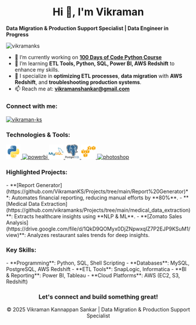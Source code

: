<h1 align="center">Hi 👋, I'm Vikraman</h1>

**Data Migration & Production Support Specialist | Data Engineer in Progress**

<p align="left"> <img src="https://komarev.com/ghpvc/?username=vikramanks&label=Profile%20views&color=0e75b6&style=flat" alt="vikramanks" /> </p>

- 🔭 I’m currently working on [**100 Days of Code Python Course**](https://www.udemy.com/share/103J8C3@sT1rBEuab5y1QcrngWitgF0zEHNWbRKVEMj9v-RKVnIEbSB4m8-q4eX312PnYSLj/)
- 🌱 I’m learning **ETL Tools, Python, SQL, Power BI, AWS Redshift** to enhance my skills.
- 💼 I specialize in **optimizing ETL processes**, **data migration** with **AWS Redshift**, and **troubleshooting production systems**.
- 📫 Reach me at: **vikramanshankar@gmail.com**

<h3 align="left">Connect with me:</h3>
<p align="left">
<a href="https://linkedin.com/in/vikraman-ks" target="blank"><img align="center" src="https://raw.githubusercontent.com/rahuldkjain/github-profile-readme-generator/master/src/images/icons/Social/linked-in-alt.svg" alt="vikraman-ks" height="30" width="40" /></a>
</p>

<h3 align="left">Technologies & Tools:</h3>
<p align="left"> 
  <a href="https://www.python.org" target="_blank" rel="noreferrer"> <img src="https://raw.githubusercontent.com/devicons/devicon/master/icons/python/python-original.svg" alt="python" width="40" height="40"/> </a>
  <a href="https://powerbi.microsoft.com/en-au/" target="_blank" rel="noreferrer"> <img src="https://upload.wikimedia.org/wikipedia/commons/c/cf/New_Power_BI_Logo.svg" alt="powerbi" width="40" height="40"/> </a>
  <a href="https://www.mysql.com/" target="_blank" rel="noreferrer"> <img src="https://raw.githubusercontent.com/devicons/devicon/master/icons/mysql/mysql-original-wordmark.svg" alt="mysql" width="40" height="40"/> </a>
  <a href="https://www.postgresql.org" target="_blank" rel="noreferrer"> <img src="https://raw.githubusercontent.com/devicons/devicon/master/icons/postgresql/postgresql-original-wordmark.svg" alt="postgresql" width="40" height="40"/> </a>
  <a href="https://www.amazon.com/webservices" target="_blank" rel="noreferrer"> <img src="https://raw.githubusercontent.com/devicons/devicon/master/icons/amazonwebservices/amazonwebservices-original.svg" alt="aws" width="40" height="40"/> </a>
  <a href="https://www.adobe.com/in/products/photoshop.html" target="_blank" rel="noreferrer"> <img src="https://upload.wikimedia.org/wikipedia/commons/a/af/Adobe_Photoshop_CC_icon.svg" alt="photoshop" width="40" height="40"/> </a>
</p>

<h3 align="left">Highlighted Projects:</h3>
- **[Report Generator](https://github.com/VikramanKS/Projects/tree/main/Report%20Generator)**: Automates financial reporting, reducing manual efforts by **80%**.
- **[Medical Data Extraction](https://github.com/vikramanks/Projects/tree/main/medical_data_extraction)**: Extracts healthcare insights using **NLP & ML**.
- **[Zomato Sales Analysis](https://drive.google.com/file/d/1QkD9QOMyx0DjZNpwxqIZ7P2EJP9KSuM1/view)**: Analyzes restaurant sales trends for deep insights.

<h3 align="left">Key Skills:</h3>
- **Programming**: Python, SQL, Shell Scripting
- **Databases**: MySQL, PostgreSQL, AWS Redshift
- **ETL Tools**: SnapLogic, Informatica
- **BI & Reporting**: Power BI, Tableau
- **Cloud Platforms**: AWS (EC2, S3, Redshift)

<h3 align="center">Let's connect and build something great!</h3>

<p align="center">&copy; 2025 Vikraman Kannappan Sankar | Data Migration & Production Support Specialist</p>
